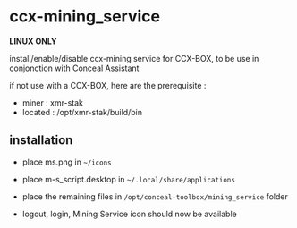 # ccx-mining_service
**LINUX ONLY**

install/enable/disable ccx-mining service for CCX-BOX, to be use in conjonction with Conceal Assistant

if not use with a CCX-BOX, here are the prerequisite :

* miner : xmr-stak
* located : /opt/xmr-stak/build/bin

## installation
* place ms.png in `~/icons`
* place m-s_script.desktop in `~/.local/share/applications`
* place the remaining files in `/opt/conceal-toolbox/mining_service` folder

* logout, login, Mining Service icon should now be available
